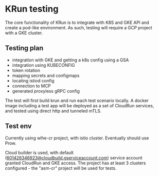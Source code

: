 # KRun testing

The core functionality of KRun is to integrate with K8S and GKE API and create a 
pod-like environment. As such, testing will require a GCP project with a GKE
cluster.

## Testing plan

- integration with GKE and getting a k8s config using a GSA
- integration using KUBECONFIG
- token rotation
- mapping secrets and configmaps
- locating istiod config
- connection to MCP
- generated proxyless gRPC config

The test will first build krun and run each test scenario locally.
A docker image including a test app will be deployed as a set of CloudRun
services, and tested using direct http and tunneled mTLS.

## Test env

Currently using wlhe-cr project, with istio cluster. Eventually should
use Prow.

Cloud builder is used, with default (601426346923@cloudbuild.gserviceaccount.com) service account
granted CloudRun and GKE access. The project has at least 3 clusters configured - the "asm-cr" 
project will be used for tests.


